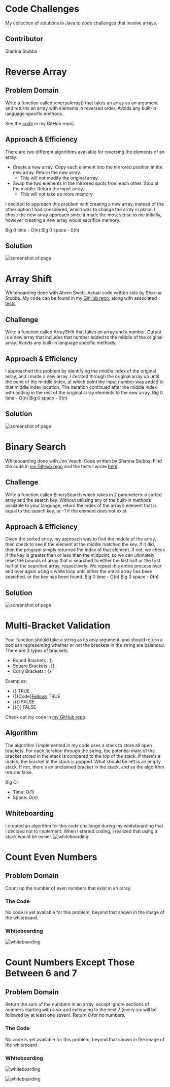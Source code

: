 # Code Challenges 
My collection of solutions in Java to code challenges that involve arrays.

## Contributor
Sharina Stubbs

# Reverse Array
## Problem Domain 
Write a function called reverseArray() that takes an array as an argument and returns an array with elements in reversed order. Avoids any built-in language specific methods. 

See the [code](https://github.com/SharinaS/data-structures-and-algorithms/blob/master/code401Challenges/src/main/java/code401Challenges/ArrayReverse.java) in my GitHub repo].

## Approach & Efficiency
There are two different algorithms available for reversing the elements of an array:
* Create a new array. Copy each element into the mirrored position in the new array. Return the new array.
  * This will not modify the original array.
* Swap the two elements in the mirrored spots from each other. Stop at the middle. Return the input array.
  * This will not take up more memory.

I decided to approach this problem with creating a new array, instead of the other option I had considered, which was to change the array in place. I chose the new array approach since it made the most sense to me initially, however creating a new array would sacrifice memory. 

Big 0 time - O(n)
Big 0 space - 0(n)

## Solution
![screenshot of page](/code401Challenges/assets/array-reverse.jpg)

# Array Shift
Whiteboarding done with Ahren Swett. Actual code written solo by Sharina Stubbs. My code can be found in my [GitHub repo](https://github.com/SharinaS/data-structures-and-algorithms/blob/master/code401Challenges/src/main/java/code401Challenges/ArrayShift.java), along with associated [tests](https://github.com/SharinaS/data-structures-and-algorithms/blob/master/code401Challenges/src/test/java/code401Challenges/ArrayShiftTest.java).

## Challenge
Write a function called ArrayShift that takes an array and a number. Output is a new array that includes that number added to the middle of the original array. Avoids any built-in language specific methods.

## Approach & Efficiency
I approached this problem by identifying the middle index of the original array, and I made a new array. I iterated through the original array up until the point of the middle index, at which point the input number was added to that middle index location. The iteration continued after the middle index with adding in the rest of the original array elements to the new array. 
Big 0 time - O(n)
Big 0 space - 0(n)

## Solution
![screenshot of page](/code401Challenges/assets/array-shift.jpg)


# Binary Search
Whiteboarding done with Jon Veach. Code written by Sharina Stubbs. Find the code in [my GitHub repo](https://github.com/SharinaS/data-structures-and-algorithms/blob/master/code401Challenges/src/main/java/code401Challenges/BinarySearch.java) and the tests I wrote [here](https://github.com/SharinaS/data-structures-and-algorithms/blob/master/code401Challenges/src/test/java/code401Challenges/BinarySearchTest.java).

## Challenge
Write a function called BinarySearch which takes in 2 parameters: a sorted array and the search key. Without utilizing any of the built-in methods available to your language, return the index of the array’s element that is equal to the search key, or -1 if the element does not exist.

## Approach & Efficiency
Given the sorted array, my approach was to find the middle of the array, then check to see if the element at the middle matched the key. If it did, then the program simply returned the index of that element. If not, we check if the key is greater than or less than the midpoint, so we can ultimately reset the bounds of array that is searched to either the last half or the first half of the searched array, respectively. We repeat this entire process over and over again using a while loop until either the entire array has been searched, or the key has been found. 
Big 0 time - O(n)
Big 0 space - 0(n)

## Solution
![screenshot of page](/code401Challenges/assets/binary-search.jpg)

# Multi-Bracket Validation
Your function should take a string as its only argument, and should return a boolean representing whether or not the brackets in the string are balanced. There are 3 types of brackets:

* Round Brackets : ()
* Square Brackets : []
* Curly Brackets : {}

Examples:
* {}	TRUE
* {}{Code}[Fellows](())	TRUE
* {(})	FALSE
* [({}]	FALSE

Check out my code in [my GitHub repo](https://github.com/SharinaS/data-structures-and-algorithms/tree/master/code401Challenges/src/main/java/code401Challenges/utilities).

## Algorithm
The algorithm I implemented in my code uses a stack to store all open brackets. For each iteration through the string, the potential mate of the bracket stored in the stack is compared to the top of the stack. If there's a match, the bracket in the stack is popped. What should be left is an empty stack. If not, there's an unclaimed bracket in the stack, and so the algorithm returns false.

Big O:
* Time: O(1)  
* Space: O(n) 

## Whiteboarding
I created an algorithm for this code challenge during my whiteboarding that I decided not to implement. When I started coding, I realized that using a stack would be easier. 
![whiteboarding](/code401Challenges/assets/bracket-validation.jpg)

# Count Even Numbers 
## Problem Domain
Count up the number of even numbers that exist in an array.

### The Code
No code is yet available for this problem, beyond that shown in the image of the whiteboard.

### Whiteboarding
![whiteboarding](/code401Challenges/assets/count-evens.jpg)

# Count Numbers Except Those Between 6 and 7
## Problem Domain
Return the sum of the numbers in an array, except ignore sections of numbers starting with a six and extending to the next 7 (every six will be followed by at least one seven). Return 0 for no numbers.

### The Code
No code is yet available for this problem, beyond that  shown in the image of the whiteboard.

### Whiteboarding
![whiteboarding](/code401Challenges/assets/count-except-67a.jpg)

![whiteboarding](/code401Challenges/assets/count-except-67b.jpg)